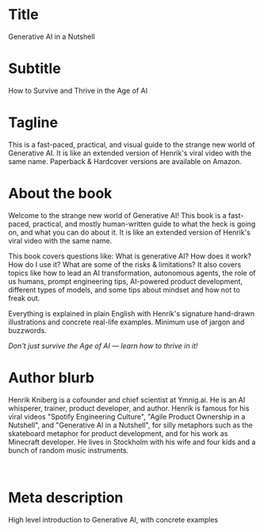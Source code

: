 # Title

Generative AI in a Nutshell

# Subtitle

How to Survive and Thrive in the Age of AI

# Tagline

<p>This is a fast-paced, practical, and visual guide to the strange new world of Generative AI. It is like an extended version of Henrik's viral video with the same name. Paperback & Hardcover versions are available on Amazon.</p>

# About the book

<p>Welcome to the strange new world of Generative AI! This book is a fast-paced, practical, and mostly human-written guide to what the heck is going on, and what you can do about it. It is like an extended version of Henrik's viral video with the same name.</p><p> </p><p>This book covers questions like: What is generative AI? How does it work? How do I use it? What are some of the risks & limitations? It also covers topics like how to lead an AI transformation, autonomous agents, the role of us humans, prompt engineering tips, AI-powered product development, different types of models, and some tips about mindset and how not to freak out.</p><p> </p><p>Everything is explained in plain English with Henrik's signature hand-drawn illustrations and concrete real-life examples. Minimum use of jargon and buzzwords.</p><p> </p><p><em>Don't just survive the Age of AI — learn how to thrive in it!</em></p>

# Author blurb

<p>Henrik Kniberg is a cofounder and chief scientist at Ymnig.ai. He is an AI whisperer, trainer, product developer, and author. Henrik is famous for his viral videos "Spotify Engineering Culture", "Agile Product Ownership in a Nutshell", and "Generative AI in a Nutshell", for silly metaphors such as the skateboard metaphor for product development, and for his work as Minecraft developer. He lives in Stockholm with his wife and four kids and a bunch of random music instruments.</p><p><br></p>

# Meta description

High level introduction to Generative AI, with concrete examples
